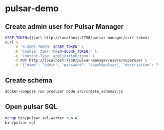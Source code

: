 # pulsar-demo

## Create admin user for Pulsar Manager
```sh
CSRF_TOKEN=$(curl http://localhost:7750/pulsar-manager/csrf-token)
curl \
    -H "X-XSRF-TOKEN: $CSRF_TOKEN" \
    -H "Cookie: XSRF-TOKEN=$CSRF_TOKEN;" \
    -H 'Content-Type: application/json' \
    -X PUT http://localhost:7750/pulsar-manager/users/superuser \
    -d '{"name": "admin", "password": "apachepulsar", "description": "test", "email": "username@test.org"}'
```

## Create schema
```sh
docker-compose run producer node src/create_schemas.js
```

## Open pulsar SQL
```sh
nohup bin/pulsar sql-worker run &
bin/pulsar sql
```
